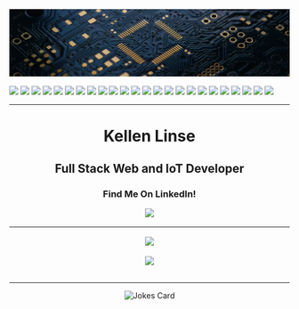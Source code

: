 <img src="./circuits.jpg">

<br>

![](https://img.shields.io/badge/Node.js-43853D?style=Plastic&logo=node.js&logoColor=white) 
![](https://img.shields.io/badge/JavaScript-F7DF1E?style=Plastic&logo=javascript&logoColor=black)
![](https://img.shields.io/badge/HTML5-E34F26?style=Plastic&logo=html5&logoColor=white)
![](https://img.shields.io/badge/CSS3-1572B6?style=Plastic&logo=css3&logoColor=white)
![](https://img.shields.io/badge/Sass-CC6699?style=Plastic&logo=sass&logoColor=white)
![](https://img.shields.io/badge/C-00599C?style=Plastic&logo=c&logoColor=white)
![](https://img.shields.io/badge/C%2B%2B-00599C?style=Plastic&logo=c%2B%2B&logoColor=white)
![](https://img.shields.io/badge/Dart-0175C2?style=Plastice&logo=dart&logoColor=white)
![](https://img.shields.io/badge/Markdown-000000?style=Plastic&logo=markdown&logoColor=white)
![](https://img.shields.io/badge/Express.js-404D59?style=Plastic&logo=express)
![](https://img.shields.io/badge/React-20232A?style=Plastic&logo=react&logoColor=61DAFB)
![](https://img.shields.io/badge/React_Native-20232A?style=Plastic&logo=react&logoColor=61DAFB)
![](https://img.shields.io/badge/Bootstrap-563D7C?style=Plastic&logo=bootstrap&logoColor=white)
![](https://img.shields.io/badge/Material--UI-0081CB?style=Plastic&logo=material-ui&logoColor=white)
![](https://img.shields.io/badge/Redux-593D88?style=Plastic&logo=redux&logoColor=white)
![](https://img.shields.io/badge/React_Router-CA4245?style=Plastic&logo=react-router&logoColor=white)
![](https://img.shields.io/badge/Flutter-02569B?style=Plastic&logo=flutter&logoColor=white)
![](https://img.shields.io/badge/MySQL-00000F?style=Plastic&logo=mysql&logoColor=white)
![](https://img.shields.io/badge/PostgreSQL-316192?style=Plastic&logo=postgresql&logoColor=white)
![](https://img.shields.io/badge/MongoDB-4EA94B?style=Plastic&logo=mongodb&logoColor=white)
![](https://img.shields.io/badge/SQLite-07405E?style=Plastic&logo=sqlite&logoColor=white)
![](https://img.shields.io/badge/Netlify-00C7B7?style=Plastic&logo=netlify&logoColor=white)
![](https://img.shields.io/badge/Heroku-430098?style=Plastic&logo=heroku&logoColor=white)
![](https://img.shields.io/badge/Amazon_AWS-232F3E?style=Plastic&logo=amazon-aws&logoColor=white)


---

<div align="center">
<h1> Kellen Linse </h1>
<h2> Full Stack Web and IoT Developer </h2>
<h3> Find Me On LinkedIn! </h3>
<a href="https://www.linkedin.com/in/Kellen-Linse/">
  <img src="https://img.shields.io/badge/LinkedIn-0077B5?style=Plastic&logo=linkedin&logoColor=white" />
</a>  

<div>


<!-- ```js
// tools_I_use organized
//Edit This
class About extends Me { 
  const myTools = {  
    "ProgramingLanguages" : { "Dart", "C++", "C", "Javascript" },
    "OtherLanguages" : { "HTML", "CSS", "Bash", "Json", "Markdown" },
    "Database" : { "Firebase", "Sqlite" },
    "Editors" : { "Vscode", "Sublime", "Neovim" },
    "Platforms" : { "GNU/Linux", "Windows" },
    "OtherTools" : { "Git", "Figma", "Photoshop", "Gimp", "Lightroom" }
  };
}
``` -->
  
  <!-- ```js
// tools_I_use organized
//Edit This
class About extends Me { 
  const myTools = {  
    "ProgramingLanguages" : { "Dart", "C++", "C", "Javascript" },
    "OtherLanguages" : { "HTML", "CSS", "Bash", "Json", "Markdown" },
    "Database" : { "Firebase", "Sqlite" },
    "Editors" : { "Vscode", "Sublime", "Neovim" },
    "Platforms" : { "GNU/Linux", "Windows" },
    "OtherTools" : { "Git", "Figma", "Photoshop", "Gimp", "Lightroom" }
  };
}
``` -->

  
  <!-- ```js
// tools_I_use organized
//Edit This
class About extends Me { 
  const myTools = {  
    "ProgramingLanguages" : { "Dart", "C++", "C", "Javascript" },
    "OtherLanguages" : { "HTML", "CSS", "Bash", "Json", "Markdown" },
    "Database" : { "Firebase", "Sqlite" },
    "Editors" : { "Vscode", "Sublime", "Neovim" },
    "Platforms" : { "GNU/Linux", "Windows" },
    "OtherTools" : { "Git", "Figma", "Photoshop", "Gimp", "Lightroom" }
  };
}
``` -->


---

<div align="center" >
  <a  href="https://github.com/Kellen-Linse">
    <img align="center" src="https://github-readme-streak-stats.herokuapp.com/?user=Kellen-Linse&theme=blue-green" />
  </a>
</div> 
<br>
<div align="center" >
  <a  href="https://github.com/Kellen-Linse">
    <img align="center" src="https://github-readme-stats.vercel.app/api?username=Kellen-Linse&theme=blue-green" />
  </a>
</div> 
  <br>

---


![Jokes Card](https://readme-jokes.vercel.app/api/?bgColor=black&borderColor=white&qColor=%230CF574&aColor=%232F96C0)
